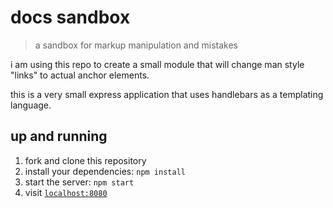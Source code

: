 # docs sandbox
> a sandbox for markup manipulation and mistakes

i am using this repo to create a small module that will change man style
"links" to actual anchor elements.

this is a very small express application that uses handlebars as a templating
language.

## up and running

1. fork and clone this repository
2. install your dependencies: `npm install`
3. start the server: `npm start`
4. visit [`localhost:8080`](http://localhost:8080)
